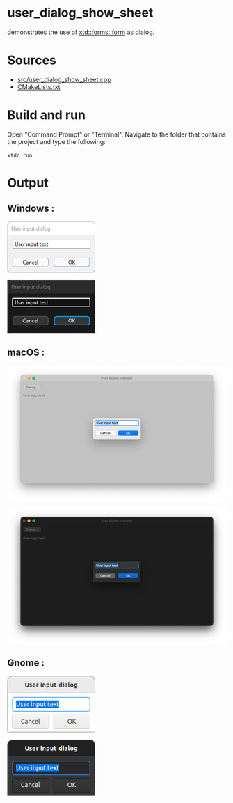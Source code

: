 # user_dialog_show_sheet

demonstrates the use of [xtd::forms::form](../../../../src/xtd.forms/include/xtd/forms/form.h) as dialog.

# Sources

* [src/user_dialog_show_sheet.cpp](src/user_dialog_show_sheet.cpp)
* [CMakeLists.txt](CMakeLists.txt)

# Build and run

Open "Command Prompt" or "Terminal". Navigate to the folder that contains the project and type the following:

```shell
xtdc run
```

# Output

## Windows :

![Screenshot](../../../../docs/pictures/examples/user_dialog_show_sheet_w.png)

![Screenshot](../../../../docs/pictures/examples/user_dialog_show_sheet_wd.png)

## macOS :

![Screenshot](../../../../docs/pictures/examples/user_dialog_show_sheet_m.png)

![Screenshot](../../../../docs/pictures/examples/user_dialog_show_sheet_md.png)

## Gnome :

![Screenshot](../../../../docs/pictures/examples/user_dialog_show_sheet_g.png)

![Screenshot](../../../../docs/pictures/examples/user_dialog_show_sheet_gd.png)
